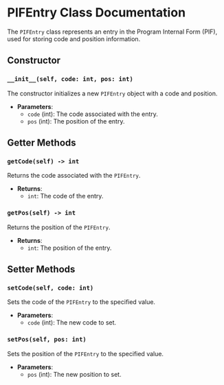 # PIFEntry Class Documentation

The `PIFEntry` class represents an entry in the Program Internal Form (PIF), used for storing code and position information.

## Constructor

### `__init__(self, code: int, pos: int)`

The constructor initializes a new `PIFEntry` object with a code and position.

- **Parameters**:
  - `code` (int): The code associated with the entry.
  - `pos` (int): The position of the entry.

## Getter Methods

### `getCode(self) -> int`

Returns the code associated with the `PIFEntry`.

- **Returns**:
  - `int`: The code of the entry.

### `getPos(self) -> int`

Returns the position of the `PIFEntry`.

- **Returns**:
  - `int`: The position of the entry.

## Setter Methods

### `setCode(self, code: int)`

Sets the code of the `PIFEntry` to the specified value.

- **Parameters**:
  - `code` (int): The new code to set.

### `setPos(self, pos: int)`

Sets the position of the `PIFEntry` to the specified value.

- **Parameters**:
  - `pos` (int): The new position to set.

